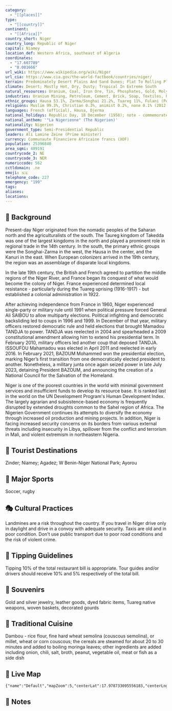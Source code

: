```yaml
---
category:
  - "[[places]]"
type:
  - "[[country]]"
continent:
  - "[[Africa]]"
country_short: Niger
country_long: Republic of Niger
capital: Niamey
location_def: Western Africa, southeast of Algeria
coordinates:
  - "17.607789"
  - "8.081666"
url_wiki: https://www.wikipedia.org/wiki/Niger
url_cia: https://www.cia.gov/the-world-factbook/countries/niger/
terrain: Predominately Desert Plains And Sand Dunes; Flat To Rolling Plains In South; Hills In North
climate: Desert; Mostly Hot, Dry, Dusty; Tropical In Extreme South
natural_resources: Uranium, Coal, Iron Ore, Tin, Phosphates, Gold, Molybdenum, Gypsum, Salt, Petroleum
industries: Uranium Mining, Petroleum, Cement, Brick, Soap, Textiles, Food Processing, Chemicals, Slaughterhouses
ethnic_groups: Hausa 53.1%, Zarma/Songhai 21.2%, Tuareg 11%, Fulani (Peuhl) 6.5%, Kanuri 5.9%, Gurma 0.8%, Arab 0.4%, Tubu 0.4%, other/unavailable 0.9% (2006 est.)
religions: Muslim 99.3%, Christian 0.3%, animist 0.2%, none 0.1% (2012 est.)
languages: French (official), Hausa, Djerma
national_holidays: Republic Day, 18 December (1958); note - commemorates the founding of the Republic of Niger which predated independence from France in 1960
national_anthem: '"La Nigerienne" (The Nigerien)'
nationality: Nigerien
government_type: Semi-Presidential Republic
leaders: Ali Lamine Zeine (Prime minister)
currency: Communaute Financiere Africaine francs (XOF)
population: 25396840
area_sqmi: 489191
countrycode_2: NE
countrycode_3: NER
numericcode: 562
cctldomain: .ne
emoji: 🇳🇪
telephone_code: 227
emergency: "199"
tags: 
aliases: 
locations:
---
```

## 🌱 Background
Present-day Niger originated from the nomadic peoples of the Saharan north and the agriculturalists of the south. The Taureg kingdom of Takedda was one of the largest kingdoms in the north and played a prominent role in regional trade in the 14th century. In the south, the primary ethnic groups were the Songhai-Zarma in the west, the Hausa in the center, and the Kanuri in the east. When European colonizers arrived in the 19th century, the region was an assemblage of disparate local kingdoms.

In the late 19th century, the British and French agreed to partition the middle regions of the Niger River, and France began its conquest of what would become the colony of Niger.  France experienced determined local resistance - particularly during the Tuareg uprising (1916-1917) - but established a colonial administration in 1922.

After achieving independence from France in 1960, Niger experienced single-party or military rule until 1991 when political pressure forced General Ali SAIBOU to allow multiparty elections. Political infighting and democratic backsliding led to coups in 1996 and 1999. In December of that year, military officers restored democratic rule and held elections that brought Mamadou TANDJA to power. TANDJA was reelected in 2004 and spearheaded a 2009 constitutional amendment allowing him to extend his presidential term. In February 2010, military officers led another coup that deposed TANDJA. ISSOUFOU Mahamadou was elected in April 2011 and reelected in early 2016. In February 2021, BAZOUM Mohammed won the presidential election, marking Niger’s first transition from one democratically elected president to another. Nonetheless, a military junta once again seized power in late July 2023, detaining President BAZOUM, and announcing the creation of a National Council for the Salvation of the Homeland.

Niger is one of the poorest countries in the world with minimal government services and insufficient funds to develop its resource base. It is ranked last in the world on the UN Development Program's Human Development Index. The largely agrarian and subsistence-based economy is frequently disrupted by extended droughts common to the Sahel region of Africa. The Nigerien Government continues its attempts to diversify the economy through increased oil production and mining projects. In addition, Niger is facing increased security concerns on its borders from various external threats including insecurity in Libya, spillover from the conflict and terrorism in Mali, and violent extremism in northeastern Nigeria.

## 📌 Tourist Destinations
Zinder; Niamey; Agadez; W Benin-Niger National Park; Ayorou

## 🥇 Major Sports
Soccer, rugby

## 🎭 Cultural Practices
Landmines are a risk throughout the country. If you travel in Niger drive only in daylight and drive in a convoy with adequate security. Taxis are old and in poor condition. Don't use public transport due to poor road conditions and the risk of violent crime.

## 🫰 Tipping Guidelines
Tipping 10% of the total restaurant bill is appropriate. Tour guides and/or drivers should receive 10% and 5% respectively of the total bill.

## 🎁 Souvenirs
Gold and silver jewelry, leather goods, dyed fabric items, Tuareg native weapons, woven baskets, decorated gourds

## 🍲 Traditional Cuisine
Dambou - rice flour, fine hard wheat semolina (couscous semolina), or millet, wheat or corn couscous; the cereals are steamed for about 20 to 30 minutes and added to boiling moringa leaves; other ingredients are added including onion, chili, salt, broth, peanut, vegetable oil, meat or fish as a side dish

## 📡 Live Map
```mapview
{"name":"Default","mapZoom":5,"centerLat":17.978733095556183,"centerLng":8.371582031250002,"query":"","chosenMapSource":0}
```

## 📒 Notes

